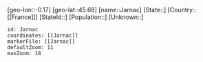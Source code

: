 ﻿---
location: [45.68,-0.17]
mapzoom: [7,12] 
mapmarker: city 
type: City
tags:
- geo/City


SpocWebEntityId: 31163
isDeleted: false
confidential: public

---
[geo-lon::-0.17]
[geo-lat::45.68]
[name::Jarnac]
[State::]
[Country::[[France]]]
[StateId::]
[Population::]
[Unknown::]


```leaflet
id: Jarnac
coordinates: [[Jarnac]]
markerFile: [[Jarnac]]
defaultZoom: 11 
maxZoom: 18
```
